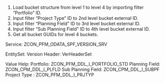 1.	Load bucket structure from level 1 to level 4 by importing filter “Portfolio” ID.
2.	Input filter “Project Type” ID to 2nd level bucket external ID.
3.	Input filter “Planning Field” ID to 3rd level bucket external ID.
4.	Input filter “Sub Planning Field” ID to 4th level bucket external ID.
5.	Get all bucket GUIDs for level 4 buckets.

Service:
ZCON_PFM_ODATA_SPF_VERSION_SRV

EntitySet:
Version Header: VerHeaderSet

Value Help:
Portfolio: ZCON_PFM_DDL_I_PORTFOLIO_STD
Planning Field: ZCON_CPM_DDL_I_PLFLD
Sub Planning Field: ZCON_CPM_DDL_I_SUBPF
Project Type : ZCON_PFM_DDL_I_PRJTYP



